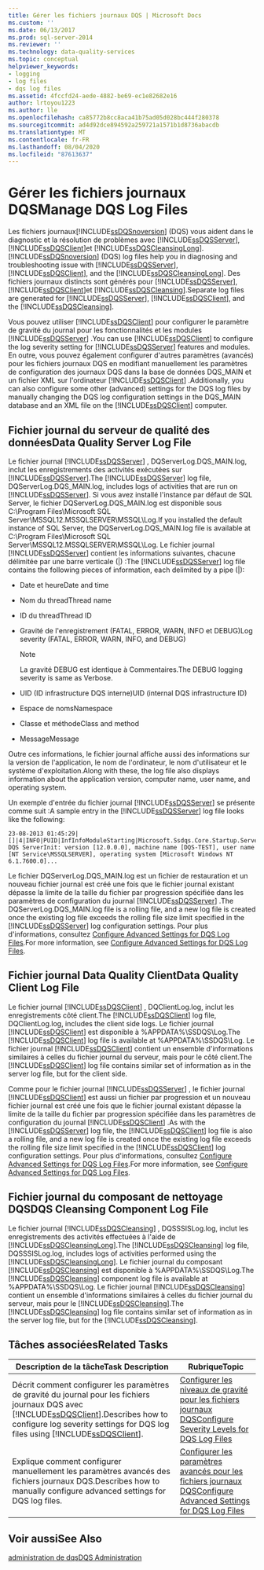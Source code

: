 ```yaml
---
title: Gérer les fichiers journaux DQS | Microsoft Docs
ms.custom: ''
ms.date: 06/13/2017
ms.prod: sql-server-2014
ms.reviewer: ''
ms.technology: data-quality-services
ms.topic: conceptual
helpviewer_keywords:
- logging
- log files
- dqs log files
ms.assetid: 4fccfd24-aede-4882-be69-ec1e82682e16
author: lrtoyou1223
ms.author: lle
ms.openlocfilehash: ca85772b8cc8aca41b75ad05d028bc444f280378
ms.sourcegitcommit: ad4d92dce894592a259721a1571b1d8736abacdb
ms.translationtype: MT
ms.contentlocale: fr-FR
ms.lasthandoff: 08/04/2020
ms.locfileid: "87613637"
---
```

# <a name="manage-dqs-log-files"></a><span data-ttu-id="df9b5-102">Gérer les fichiers journaux DQS</span><span class="sxs-lookup"><span data-stu-id="df9b5-102">Manage DQS Log Files</span></span>
  <span data-ttu-id="df9b5-103">Les fichiers journaux[!INCLUDE[ssDQSnoversion](../includes/ssdqsnoversion-md.md)] (DQS) vous aident dans le diagnostic et la résolution de problèmes avec [!INCLUDE[ssDQSServer](../includes/ssdqsserver-md.md)], [!INCLUDE[ssDQSClient](../includes/ssdqsclient-md.md)]et [!INCLUDE[ssDQSCleansingLong](../includes/ssdqscleansinglong-md.md)].</span><span class="sxs-lookup"><span data-stu-id="df9b5-103">[!INCLUDE[ssDQSnoversion](../includes/ssdqsnoversion-md.md)] (DQS) log files help you in diagnosing and troubleshooting issue with [!INCLUDE[ssDQSServer](../includes/ssdqsserver-md.md)], [!INCLUDE[ssDQSClient](../includes/ssdqsclient-md.md)], and the [!INCLUDE[ssDQSCleansingLong](../includes/ssdqscleansinglong-md.md)].</span></span> <span data-ttu-id="df9b5-104">Des fichiers journaux distincts sont générés pour [!INCLUDE[ssDQSServer](../includes/ssdqsserver-md.md)], [!INCLUDE[ssDQSClient](../includes/ssdqsclient-md.md)]et [!INCLUDE[ssDQSCleansing](../includes/ssdqscleansing-md.md)].</span><span class="sxs-lookup"><span data-stu-id="df9b5-104">Separate log files are generated for [!INCLUDE[ssDQSServer](../includes/ssdqsserver-md.md)], [!INCLUDE[ssDQSClient](../includes/ssdqsclient-md.md)], and the [!INCLUDE[ssDQSCleansing](../includes/ssdqscleansing-md.md)].</span></span>  
  
 <span data-ttu-id="df9b5-105">Vous pouvez utiliser [!INCLUDE[ssDQSClient](../includes/ssdqsclient-md.md)] pour configurer le paramètre de gravité du journal pour les fonctionnalités et les modules [!INCLUDE[ssDQSServer](../includes/ssdqsserver-md.md)] .</span><span class="sxs-lookup"><span data-stu-id="df9b5-105">You can use [!INCLUDE[ssDQSClient](../includes/ssdqsclient-md.md)] to configure the log severity setting for [!INCLUDE[ssDQSServer](../includes/ssdqsserver-md.md)] features and modules.</span></span> <span data-ttu-id="df9b5-106">En outre, vous pouvez également configurer d'autres paramètres (avancés) pour les fichiers journaux DQS en modifiant manuellement les paramètres de configuration des journaux DQS dans la base de données DQS_MAIN et un fichier XML sur l'ordinateur [!INCLUDE[ssDQSClient](../includes/ssdqsclient-md.md)] .</span><span class="sxs-lookup"><span data-stu-id="df9b5-106">Additionally, you can also configure some other (advanced) settings for the DQS log files by manually changing the DQS log configuration settings in the DQS_MAIN database and an XML file on the [!INCLUDE[ssDQSClient](../includes/ssdqsclient-md.md)] computer.</span></span>  
  
##  <a name="data-quality-server-log-file"></a><a name="DQSServer"></a><span data-ttu-id="df9b5-107">Fichier journal du serveur de qualité des données</span><span class="sxs-lookup"><span data-stu-id="df9b5-107">Data Quality Server Log File</span></span>  
 <span data-ttu-id="df9b5-108">Le fichier journal [!INCLUDE[ssDQSServer](../includes/ssdqsserver-md.md)] , DQServerLog.DQS_MAIN.log, inclut les enregistrements des activités exécutées sur [!INCLUDE[ssDQSServer](../includes/ssdqsserver-md.md)].</span><span class="sxs-lookup"><span data-stu-id="df9b5-108">The [!INCLUDE[ssDQSServer](../includes/ssdqsserver-md.md)] log file, DQServerLog.DQS_MAIN.log, includes logs of activities that are run on [!INCLUDE[ssDQSServer](../includes/ssdqsserver-md.md)].</span></span> <span data-ttu-id="df9b5-109">Si vous avez installé l'instance par défaut de SQL Server, le fichier DQServerLog.DQS_MAIN.log est disponible sous C:\Program Files\Microsoft SQL Server\MSSQL12.MSSQLSERVER\MSSQL\Log.</span><span class="sxs-lookup"><span data-stu-id="df9b5-109">If you installed the default instance of SQL Server, the DQServerLog.DQS_MAIN.log file is available at C:\Program Files\Microsoft SQL Server\MSSQL12.MSSQLSERVER\MSSQL\Log.</span></span> <span data-ttu-id="df9b5-110">Le fichier journal [!INCLUDE[ssDQSServer](../includes/ssdqsserver-md.md)] contient les informations suivantes, chacune délimitée par une barre verticale (|) :</span><span class="sxs-lookup"><span data-stu-id="df9b5-110">The [!INCLUDE[ssDQSServer](../includes/ssdqsserver-md.md)] log file contains the following pieces of information, each delimited by a pipe (|):</span></span>  
  
-   <span data-ttu-id="df9b5-111">Date et heure</span><span class="sxs-lookup"><span data-stu-id="df9b5-111">Date and time</span></span>  
  
-   <span data-ttu-id="df9b5-112">Nom du thread</span><span class="sxs-lookup"><span data-stu-id="df9b5-112">Thread name</span></span>  
  
-   <span data-ttu-id="df9b5-113">ID du thread</span><span class="sxs-lookup"><span data-stu-id="df9b5-113">Thread ID</span></span>  
  
-   <span data-ttu-id="df9b5-114">Gravité de l'enregistrement (FATAL, ERROR, WARN, INFO et DEBUG)</span><span class="sxs-lookup"><span data-stu-id="df9b5-114">Log severity (FATAL, ERROR, WARN, INFO, and DEBUG)</span></span>  
  
    > [!NOTE]  
    >  <span data-ttu-id="df9b5-115">La gravité DEBUG est identique à Commentaires.</span><span class="sxs-lookup"><span data-stu-id="df9b5-115">The DEBUG logging severity is same as Verbose.</span></span>  
  
-   <span data-ttu-id="df9b5-116">UID (ID infrastructure DQS interne)</span><span class="sxs-lookup"><span data-stu-id="df9b5-116">UID (internal DQS infrastructure ID)</span></span>  
  
-   <span data-ttu-id="df9b5-117">Espace de noms</span><span class="sxs-lookup"><span data-stu-id="df9b5-117">Namespace</span></span>  
  
-   <span data-ttu-id="df9b5-118">Classe et méthode</span><span class="sxs-lookup"><span data-stu-id="df9b5-118">Class and method</span></span>  
  
-   <span data-ttu-id="df9b5-119">Message</span><span class="sxs-lookup"><span data-stu-id="df9b5-119">Message</span></span>  
  
 <span data-ttu-id="df9b5-120">Outre ces informations, le fichier journal affiche aussi des informations sur la version de l'application, le nom de l'ordinateur, le nom d'utilisateur et le système d'exploitation.</span><span class="sxs-lookup"><span data-stu-id="df9b5-120">Along with these, the log file also displays information about the application version, computer name, user name, and operating system.</span></span>  
  
 <span data-ttu-id="df9b5-121">Un exemple d'entrée du fichier journal [!INCLUDE[ssDQSServer](../includes/ssdqsserver-md.md)] se présente comme suit :</span><span class="sxs-lookup"><span data-stu-id="df9b5-121">A sample entry in the [!INCLUDE[ssDQSServer](../includes/ssdqsserver-md.md)] log file looks like the following:</span></span>  
  
```  
23-08-2013 01:45:29|[]|4|INFO|PUID|InfInfoModuleStarting|Microsoft.Ssdqs.Core.Startup.ServerInit|Starting DQS ServerInit: version [12.0.0.0], machine name [DQS-TEST], user name [NT Service\MSSQLSERVER], operating system [Microsoft Windows NT 6.1.7600.0]...  
```  
  
 <span data-ttu-id="df9b5-122">Le fichier DQServerLog.DQS_MAIN.log est un fichier de restauration et un nouveau fichier journal est créé une fois que le fichier journal existant dépasse la limite de la taille du fichier par progression spécifiée dans les paramètres de configuration du journal [!INCLUDE[ssDQSServer](../includes/ssdqsserver-md.md)] .</span><span class="sxs-lookup"><span data-stu-id="df9b5-122">The DQServerLog.DQS_MAIN.log file is a rolling file, and a new log file is created once the existing log file exceeds the rolling file size limit specified in the [!INCLUDE[ssDQSServer](../includes/ssdqsserver-md.md)] log configuration settings.</span></span> <span data-ttu-id="df9b5-123">Pour plus d'informations, consultez [Configure Advanced Settings for DQS Log Files](../../2014/data-quality-services/configure-advanced-settings-for-dqs-log-files.md).</span><span class="sxs-lookup"><span data-stu-id="df9b5-123">For more information, see [Configure Advanced Settings for DQS Log Files](../../2014/data-quality-services/configure-advanced-settings-for-dqs-log-files.md).</span></span>  
  
##  <a name="data-quality-client-log-file"></a><a name="DQSClient"></a><span data-ttu-id="df9b5-124">Fichier journal Data Quality Client</span><span class="sxs-lookup"><span data-stu-id="df9b5-124">Data Quality Client Log File</span></span>  
 <span data-ttu-id="df9b5-125">Le fichier journal [!INCLUDE[ssDQSClient](../includes/ssdqsclient-md.md)] , DQClientLog.log, inclut les enregistrements côté client.</span><span class="sxs-lookup"><span data-stu-id="df9b5-125">The [!INCLUDE[ssDQSClient](../includes/ssdqsclient-md.md)] log file, DQClientLog.log, includes the client side logs.</span></span> <span data-ttu-id="df9b5-126">Le fichier journal [!INCLUDE[ssDQSClient](../includes/ssdqsclient-md.md)] est disponible à %APPDATA%\SSDQS\Log.</span><span class="sxs-lookup"><span data-stu-id="df9b5-126">The [!INCLUDE[ssDQSClient](../includes/ssdqsclient-md.md)] log file is available at %APPDATA%\SSDQS\Log.</span></span> <span data-ttu-id="df9b5-127">Le fichier journal [!INCLUDE[ssDQSClient](../includes/ssdqsclient-md.md)] contient un ensemble d'informations similaires à celles du fichier journal du serveur, mais pour le côté client.</span><span class="sxs-lookup"><span data-stu-id="df9b5-127">The [!INCLUDE[ssDQSClient](../includes/ssdqsclient-md.md)] log file contains similar set of information as in the server log file, but for the client side.</span></span>  
  
 <span data-ttu-id="df9b5-128">Comme pour le fichier journal [!INCLUDE[ssDQSServer](../includes/ssdqsserver-md.md)] , le fichier journal [!INCLUDE[ssDQSClient](../includes/ssdqsclient-md.md)] est aussi un fichier par progression et un nouveau fichier journal est créé une fois que le fichier journal existant dépasse la limite de la taille du fichier par progression spécifiée dans les paramètres de configuration du journal [!INCLUDE[ssDQSClient](../includes/ssdqsclient-md.md)] .</span><span class="sxs-lookup"><span data-stu-id="df9b5-128">As with the [!INCLUDE[ssDQSServer](../includes/ssdqsserver-md.md)] log file, the [!INCLUDE[ssDQSClient](../includes/ssdqsclient-md.md)] log file is also a rolling file, and a new log file is created once the existing log file exceeds the rolling file size limit specified in the [!INCLUDE[ssDQSClient](../includes/ssdqsclient-md.md)] log configuration settings.</span></span> <span data-ttu-id="df9b5-129">Pour plus d'informations, consultez [Configure Advanced Settings for DQS Log Files](../../2014/data-quality-services/configure-advanced-settings-for-dqs-log-files.md).</span><span class="sxs-lookup"><span data-stu-id="df9b5-129">For more information, see [Configure Advanced Settings for DQS Log Files](../../2014/data-quality-services/configure-advanced-settings-for-dqs-log-files.md).</span></span>  
  
##  <a name="dqs-cleansing-component-log-file"></a><a name="DQSCleansing"></a><span data-ttu-id="df9b5-130">Fichier journal du composant de nettoyage DQS</span><span class="sxs-lookup"><span data-stu-id="df9b5-130">DQS Cleansing Component Log File</span></span>  
 <span data-ttu-id="df9b5-131">Le fichier journal [!INCLUDE[ssDQSCleansing](../includes/ssdqscleansing-md.md)] , DQSSSISLog.log, inclut les enregistrements des activités effectuées à l'aide de [!INCLUDE[ssDQSCleansingLong](../includes/ssdqscleansinglong-md.md)].</span><span class="sxs-lookup"><span data-stu-id="df9b5-131">The [!INCLUDE[ssDQSCleansing](../includes/ssdqscleansing-md.md)] log file, DQSSSISLog.log, includes logs of activities performed using the [!INCLUDE[ssDQSCleansingLong](../includes/ssdqscleansinglong-md.md)].</span></span> <span data-ttu-id="df9b5-132">Le fichier journal du composant [!INCLUDE[ssDQSCleansing](../includes/ssdqscleansing-md.md)] est disponible à %APPDATA%\SSDQS\Log.</span><span class="sxs-lookup"><span data-stu-id="df9b5-132">The [!INCLUDE[ssDQSCleansing](../includes/ssdqscleansing-md.md)] component log file is available at %APPDATA%\SSDQS\Log.</span></span> <span data-ttu-id="df9b5-133">Le fichier journal [!INCLUDE[ssDQSCleansing](../includes/ssdqscleansing-md.md)] contient un ensemble d'informations similaires à celles du fichier journal du serveur, mais pour le [!INCLUDE[ssDQSCleansing](../includes/ssdqscleansing-md.md)].</span><span class="sxs-lookup"><span data-stu-id="df9b5-133">The [!INCLUDE[ssDQSCleansing](../includes/ssdqscleansing-md.md)] log file contains similar set of information as in the server log file, but for the [!INCLUDE[ssDQSCleansing](../includes/ssdqscleansing-md.md)].</span></span>  
  
##  <a name="related-tasks"></a><a name="RT"></a> <span data-ttu-id="df9b5-134">Tâches associées</span><span class="sxs-lookup"><span data-stu-id="df9b5-134">Related Tasks</span></span>  
  
|<span data-ttu-id="df9b5-135">Description de la tâche</span><span class="sxs-lookup"><span data-stu-id="df9b5-135">Task Description</span></span>|<span data-ttu-id="df9b5-136">Rubrique</span><span class="sxs-lookup"><span data-stu-id="df9b5-136">Topic</span></span>|  
|----------------------|-----------|  
|<span data-ttu-id="df9b5-137">Décrit comment configurer les paramètres de gravité du journal pour les fichiers journaux DQS avec [!INCLUDE[ssDQSClient](../includes/ssdqsclient-md.md)].</span><span class="sxs-lookup"><span data-stu-id="df9b5-137">Describes how to configure log severity settings for DQS log files using [!INCLUDE[ssDQSClient](../includes/ssdqsclient-md.md)].</span></span>|[<span data-ttu-id="df9b5-138">Configurer les niveaux de gravité pour les fichiers journaux DQS</span><span class="sxs-lookup"><span data-stu-id="df9b5-138">Configure Severity Levels for DQS Log Files</span></span>](../../2014/data-quality-services/configure-severity-levels-for-dqs-log-files.md)|  
|<span data-ttu-id="df9b5-139">Explique comment configurer manuellement les paramètres avancés des fichiers journaux DQS.</span><span class="sxs-lookup"><span data-stu-id="df9b5-139">Describes how to manually configure advanced settings for DQS log files.</span></span>|[<span data-ttu-id="df9b5-140">Configurer les paramètres avancés pour les fichiers journaux DQS</span><span class="sxs-lookup"><span data-stu-id="df9b5-140">Configure Advanced Settings for DQS Log Files</span></span>](../../2014/data-quality-services/configure-advanced-settings-for-dqs-log-files.md)|  
  
## <a name="see-also"></a><span data-ttu-id="df9b5-141">Voir aussi</span><span class="sxs-lookup"><span data-stu-id="df9b5-141">See Also</span></span>  
 [<span data-ttu-id="df9b5-142">administration de dqs</span><span class="sxs-lookup"><span data-stu-id="df9b5-142">DQS Administration</span></span>](../../2014/data-quality-services/dqs-administration.md)  
  
  
